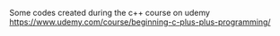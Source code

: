 Some codes created during the c++ course on udemy <br>
https://www.udemy.com/course/beginning-c-plus-plus-programming/

